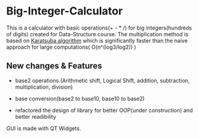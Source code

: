 # Big-Integer-Calculator
This is a calculator with basic operations(+ - * /) for big integers(hundreds of digits) created for Data-Structure course.
The multiplication method is based on <a href="https://en.wikipedia.org/wiki/Karatsuba_algorithm">Karatsuba algorithm</a> which is significantly faster than the naive approach for large computations( O(n^(log3/log2)) )

## New changes & Features

- base2 operations.(Arithmetic shift, Logical Shift, addition, subtraction, multiplication, division)

- base conversion(base2 to base10, base10 to base2)

- refactored the design of library for better OOP(under construction) and better readibility




GUI is made with QT Widgets.




